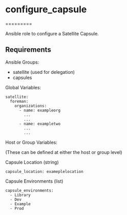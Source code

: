 # configure_capsule
=========

Ansible role to configure a Satellite Capsule.

Requirements
------------

Ansible Groups:
- satellite (used for delegation)
- capsules


Global Variables:

```
satellite:
  foreman:
    organizations:
      - name: exampleorg
        ...
        ...
      - name: exampletwo
        ...
        ...
```

Host or Group Variables:

(These can be defined at either the host or group level)

Capsule Location (string)

```
capsule_location: exameplelocation

```

Capsule Environments (list)
```
capsule_environments:
  - Library
  - Dev
  - Example
  - Prod

```

